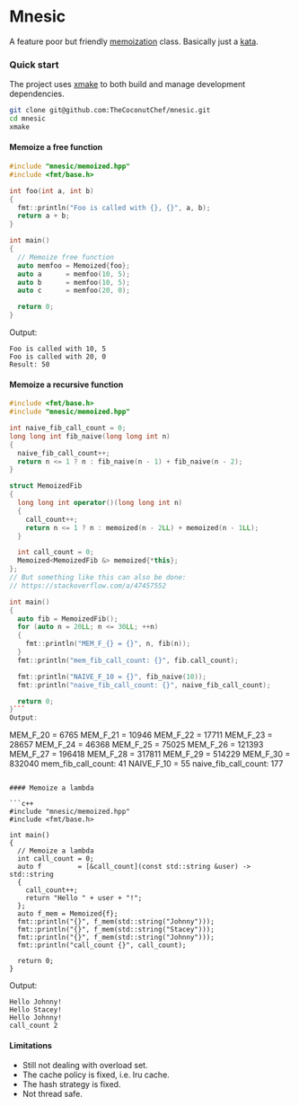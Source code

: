 # Mnesic

A feature poor but friendly [memoization](https://en.wikipedia.org/wiki/Memoization) class. Basically just a [kata](http://codekata.com/).

### Quick start

The project uses [xmake](https://xmake.io/#/?id=build-a-project) to both build and manage development dependencies.

```bash
git clone git@github.com:TheCoconutChef/mnesic.git
cd mnesic
xmake
```

#### Memoize a free function

```c++
#include "mnesic/memoized.hpp"
#include <fmt/base.h>

int foo(int a, int b)
{
  fmt::println("Foo is called with {}, {}", a, b);
  return a + b;
}

int main()
{
  // Memoize free function
  auto memfoo = Memoized{foo};
  auto a      = memfoo(10, 5);
  auto b      = memfoo(10, 5);
  auto c      = memfoo(20, 0);

  return 0;
}
```
Output:
```
Foo is called with 10, 5
Foo is called with 20, 0
Result: 50
```

#### Memoize a recursive function

```c++
#include <fmt/base.h>
#include "mnesic/memoized.hpp"

int naive_fib_call_count = 0;
long long int fib_naive(long long int n)
{
  naive_fib_call_count++;
  return n <= 1 ? n : fib_naive(n - 1) + fib_naive(n - 2);
}

struct MemoizedFib
{
  long long int operator()(long long int n)
  {
    call_count++;
    return n <= 1 ? n : memoized(n - 2LL) + memoized(n - 1LL);
  }

  int call_count = 0;
  Memoized<MemoizedFib &> memoized{*this};
};
// But something like this can also be done:
// https://stackoverflow.com/a/47457552

int main()
{
  auto fib = MemoizedFib();
  for (auto n = 20LL; n <= 30LL; ++n)
  {
    fmt::println("MEM_F_{} = {}", n, fib(n));
  }
  fmt::println("mem_fib_call_count: {}", fib.call_count);

  fmt::println("NAIVE_F_10 = {}", fib_naive(10));
  fmt::println("naive_fib_call_count: {}", naive_fib_call_count);

  return 0;
}```
Output:
```
MEM_F_20 = 6765
MEM_F_21 = 10946
MEM_F_22 = 17711
MEM_F_23 = 28657
MEM_F_24 = 46368
MEM_F_25 = 75025
MEM_F_26 = 121393
MEM_F_27 = 196418
MEM_F_28 = 317811
MEM_F_29 = 514229
MEM_F_30 = 832040
mem_fib_call_count: 41
NAIVE_F_10 = 55
naive_fib_call_count: 177
```

#### Memoize a lambda

```c++
#include "mnesic/memoized.hpp"
#include <fmt/base.h>

int main()
{
  // Memoize a lambda
  int call_count = 0;
  auto f         = [&call_count](const std::string &user) -> std::string
  {
    call_count++;
    return "Hello " + user + "!";
  };
  auto f_mem = Memoized{f};
  fmt::println("{}", f_mem(std::string("Johnny")));
  fmt::println("{}", f_mem(std::string("Stacey")));
  fmt::println("{}", f_mem(std::string("Johnny")));
  fmt::println("call_count {}", call_count);

  return 0;
}
```
Output:
```
Hello Johnny!
Hello Stacey!
Hello Johnny!
call_count 2
```

#### Limitations

- Still not dealing with overload set.
- The cache policy is fixed, i.e. lru cache.
- The hash strategy is fixed.
- Not thread safe.
